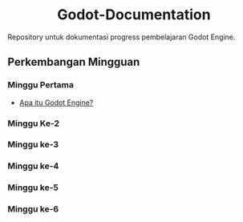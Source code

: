 <h1 align="center"> Godot-Documentation </h1>

Repository untuk dokumentasi progress pembelajaran Godot Engine.

## Perkembangan Mingguan

<h3> Minggu Pertama </h3>

- [Apa itu Godot Engine?](#)


<h3> Minggu Ke-2 </h3>

<h3> Minggu ke-3 </h3>

<h3> Minggu ke-4 </h3>

<h3> Minggu ke-5 </h3>

<h3> Minggu ke-6 </h3>
